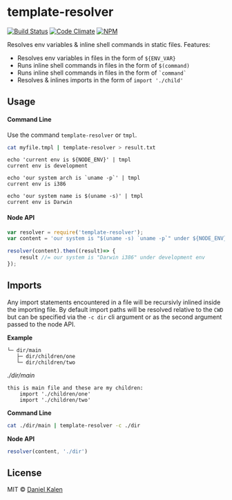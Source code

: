 # template-resolver
[![Build Status](https://travis-ci.org/danielkalen/template-resolver.svg?branch=master)](https://travis-ci.org/danielkalen/template-resolver)
[![Code Climate](https://api.codeclimate.com/v1/badges/ff8e12dbabe5bf454825/maintainability)](https://codeclimate.com/github/danielkalen/template-resolver)
[![NPM](https://img.shields.io/npm/v/template-resolver.svg)](https://npmjs.com/package/template-resolver)

Resolves env variables & inline shell commands in static files.
Features:
- Resolves env variables in files in the form of `${ENV_VAR}`
- Runs inline shell commands in files in the form of `$(command)`
- Runs inline shell commands in files in the form of `` `command` ``
- Resolves & inlines imports in the form of `import './child'`

## Usage
#### Command Line
Use the command `template-resolver` or `tmpl`.
```bash
cat myfile.tmpl | template-resolver > result.txt
```

```
echo 'current env is ${NODE_ENV}' | tmpl
current env is development

echo 'our system arch is `uname -p`' | tmpl
current env is i386

echo 'our system name is $(uname -s)' | tmpl
current env is Darwin
```


#### Node API
```javascript
var resolver = require('template-resolver');
var content = 'our system is "$(uname -s) `uname -p`" under ${NODE_ENV} env';

resolver(content).then((result)=> {
    result //= our system is "Darwin i386" under development env
});
```

## Imports
Any import statements encountered in a file will be recursivly inlined inside the importing file. By default import paths will be resolved relative to the `CWD` but can be specified via the `-c dir` cli argument or as the second argument passed to the node API.

**Example**
```
└─ dir/main
   ├─ dir/children/one
   └─ dir/children/two
```
*./dir/main*
```
this is main file and these are my children:
    import './children/one'
    import './children/two'
```

**Command Line**
```bash
cat ./dir/main | template-resolver -c ./dir
```

**Node API**
```javascript
resolver(content, './dir')
```



## License
MIT © [Daniel Kalen](https://github.com/danielkalen)